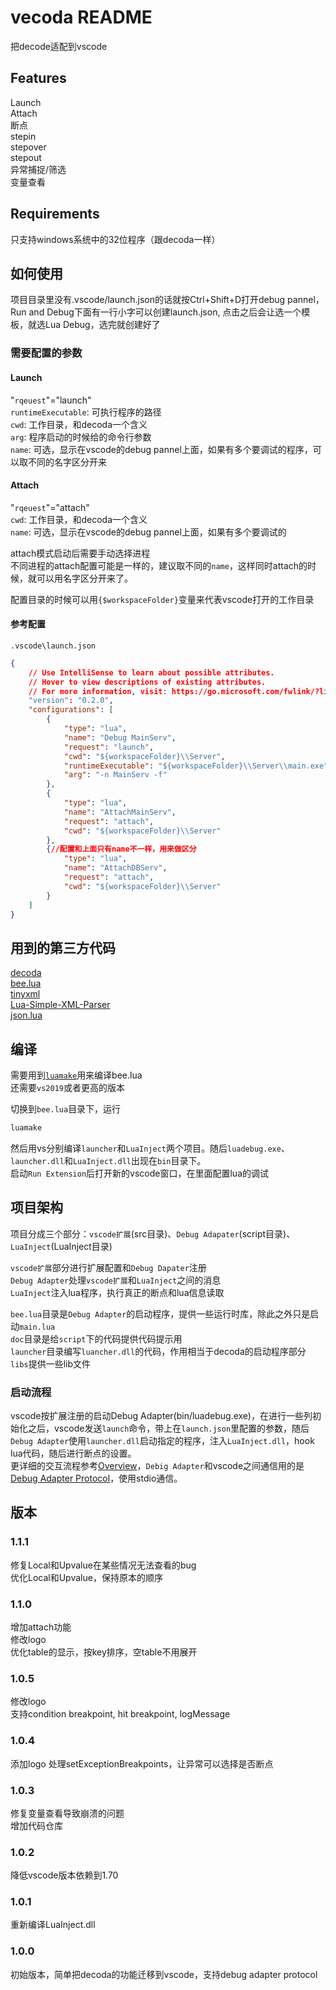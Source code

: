 # vecoda README

把decode适配到vscode

## Features

Launch  
Attach  
断点  
stepin  
stepover  
stepout  
异常捕捉/筛选  
变量查看  

## Requirements

只支持windows系统中的32位程序（跟decoda一样）

## 如何使用
项目目录里没有.vscode/launch.json的话就按Ctrl+Shift+D打开debug pannel，Run and Debug下面有一行小字可以创建launch.json,
点击之后会让选一个模板，就选Lua Debug，选完就创建好了
### 需要配置的参数
#### Launch
"`rqeuest`"="launch"  
`runtimeExecutable`: 可执行程序的路径  
`cwd`: 工作目录，和decoda一个含义  
`arg`: 程序启动的时候给的命令行参数  
`name`: 可选，显示在vscode的debug pannel上面，如果有多个要调试的程序，可以取不同的名字区分开来

#### Attach
"`rqeuest`"="attach"  
`cwd`: 工作目录，和decoda一个含义  
`name`: 可选，显示在vscode的debug pannel上面，如果有多个要调试的

attach模式启动后需要手动选择进程  
不同进程的attach配置可能是一样的，建议取不同的`name`，这样同时attach的时候，就可以用名字区分开来了。

配置目录的时候可以用`{$workspaceFolder}`变量来代表vscode打开的工作目录

#### 参考配置
`.vscode\launch.json`
```json
{
    // Use IntelliSense to learn about possible attributes.
    // Hover to view descriptions of existing attributes.
    // For more information, visit: https://go.microsoft.com/fwlink/?linkid=830387
    "version": "0.2.0",
    "configurations": [
        {
            "type": "lua",
            "name": "Debug MainServ",
            "request": "launch",
            "cwd": "${workspaceFolder}\\Server",
            "runtimeExecutable": "${workspaceFolder}\\Server\\main.exe",
            "arg": "-n MainServ -f"
        },
        {
            "type": "lua",
            "name": "AttachMainServ",
            "request": "attach",
            "cwd": "${workspaceFolder}\\Server"
        },
        {//配置和上面只有name不一样，用来做区分
            "type": "lua",
            "name": "AttachDBServ",
            "request": "attach",
            "cwd": "${workspaceFolder}\\Server"
        }
    ]
}
```

## 用到的第三方代码
[decoda](https://github.com/unknownworlds/decoda)  
[bee.lua](https://github.com/actboy168/bee.lua)  
[tinyxml](https://github.com/vmayoral/tinyxml)  
[Lua-Simple-XML-Parser](https://github.com/Cluain/Lua-Simple-XML-Parser)  
[json.lua](https://github.com/actboy168/json.lua)

## 编译
需要用到[`luamake`](https://github.com/actboy168/luamake)用来编译bee.lua  
还需要`vs2019`或者更高的版本

切换到`bee.lua`目录下，运行
```bat
luamake
```
然后用vs分别编译`launcher`和`LuaInject`两个项目。随后`luadebug.exe`、`launcher.dll`和`LuaInject.dll`出现在`bin`目录下。  
启动`Run Extension`后打开新的vscode窗口，在里面配置lua的调试

## 项目架构
项目分成三个部分：`vscode扩展`(src目录)、`Debug Adapater`(script目录)、`LuaInject`(LuaInject目录)

`vscode扩展`部分进行扩展配置和`Debug Dapater`注册  
`Debug Adapter`处理`vscode扩展`和`LuaInject`之间的消息  
`LuaInject`注入lua程序，执行真正的断点和lua信息读取

`bee.lua`目录是`Debug Adapter`的启动程序，提供一些运行时库，除此之外只是启动`main.lua`  
`doc`目录是给`script`下的代码提供代码提示用  
`launcher`目录编写`luancher.dll`的代码，作用相当于decoda的启动程序部分  
`libs`提供一些lib文件

### 启动流程
vscode按扩展注册的启动Debug Adapter(bin/luadebug.exe)，在进行一些列初始化之后，vscode发送`launch`命令，带上在`launch.json`里配置的参数，随后`Debug Adapter`使用`launcher.dll`启动指定的程序，注入`LuaInject.dll`，hook lua代码，随后进行断点的设置。  
更详细的交互流程参考[Overview](https://microsoft.github.io/debug-adapter-protocol/overview)，`Debig Adapter`和vscode之间通信用的是[Debug Adapter Protocol](https://microsoft.github.io/debug-adapter-protocol/specification)，使用stdio通信。
## 版本
### 1.1.1
修复Local和Upvalue在某些情况无法查看的bug  
优化Local和Upvalue，保持原本的顺序
### 1.1.0
增加attach功能    
修改logo     
优化table的显示，按key排序，空table不用展开
### 1.0.5
修改logo  
支持condition breakpoint, hit breakpoint, logMessage
### 1.0.4
添加logo
处理setExceptionBreakpoints，让异常可以选择是否断点
### 1.0.3
修复变量查看导致崩溃的问题  
增加代码仓库
### 1.0.2
降低vscode版本依赖到1.70
### 1.0.1
重新编译LuaInject.dll
### 1.0.0

初始版本，简单把decoda的功能迁移到vscode，支持debug adapter protocol



